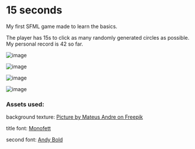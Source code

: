 # 15 seconds

My first SFML game made to learn the basics.

The player has 15s to click as many randomly generated circles as possible. My personal record is 42 so far.

![image](https://github.com/user-attachments/assets/46ff55fc-9f93-4e17-bc10-9ef8a3452453)

![image](https://github.com/user-attachments/assets/95461932-12c6-4000-8673-839bfc33387d)

![image](https://github.com/user-attachments/assets/856c117b-58aa-412d-a716-cea35f7e8f8d)

![image](https://github.com/user-attachments/assets/fab8f3ee-91cb-48fd-9fa5-60d57aeb8178)



### Assets used:

background texture: <a href="https://pl.freepik.com/darmowe-zdjecie/artystyczne-rozmyte-kolorowe-tapety-tlo_62086439.htm#fromView=search&page=1&position=21&uuid=1f828f9d-5db5-42d1-a9b1-3b167f7016e5">Picture by Mateus Andre on Freepik</a>

title font: <a href="https://fonts.google.com/specimen/Monofett">Monofett</a>

second font: <a href="https://learn.microsoft.com/pl-pl/typography/font-list/andy">Andy Bold</a>

